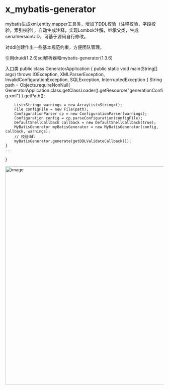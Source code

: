 # x_mybatis-generator
mybatis生成xml,entity,mapper工具类，增加了DDL校验（注释校验，字段校验，索引校验），自动生成注释，实现Lombok注解，继承父类，生成serialVersionUID，可基于源码自行修改。

对ddl创建作出一些基本规范约束，方便团队管理。

引用druid(1.2.6)sql解析器和mybatis-generator(1.3.6) 


入口类
public class GeneratorApplication {
    public static void main(String[] args) throws IOException, XMLParserException, InvalidConfigurationException, SQLException, InterruptedException {
        String path = Objects.requireNonNull(
                GeneratorApplication.class.getClassLoader().getResource("generationConfig.xml")
        ).getPath();

        List<String> warnings = new ArrayList<String>();
        File configFile = new File(path);
        ConfigurationParser cp = new ConfigurationParser(warnings);
        Configuration config = cp.parseConfiguration(configFile);
        DefaultShellCallback callback = new DefaultShellCallback(true);
        MyBatisGenerator myBatisGenerator = new MyBatisGenerator(config, callback, warnings);
        // 校验ddl
        myBatisGenerator.generate(getDDLValidateCallback());
    }
    ...
}

<img width="693" alt="image" src="https://user-images.githubusercontent.com/32291404/165118563-ef5f7ffe-52ca-449c-b6f5-a42f00a2217f.png">
